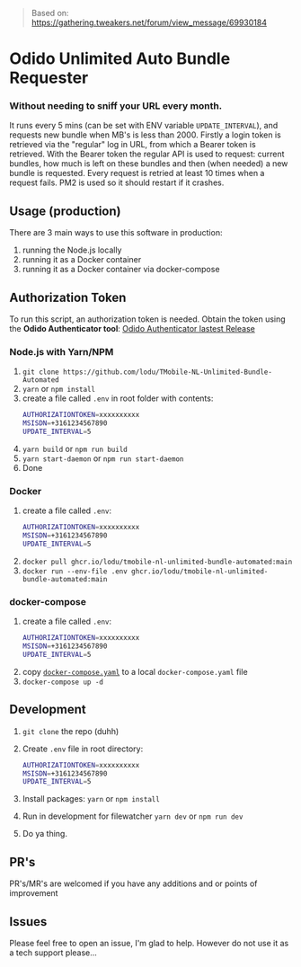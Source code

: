 > Based on: https://gathering.tweakers.net/forum/view_message/69930184

# Odido Unlimited Auto Bundle Requester

### Without needing to sniff your URL every month.
It runs every 5 mins (can be set with ENV variable `UPDATE_INTERVAL`), and requests new bundle when MB's is less than 2000.
Firstly a login token is retrieved via the "regular" log in URL, from which a Bearer token is retrieved.
With the Bearer token the regular API is used to request: current bundles, how much is left on these bundles and then (when needed) a new bundle is requested.
Every request is retried at least 10 times when a request fails.
PM2 is used so it should restart if it crashes.

## Usage (production)
There are 3 main ways to use this software in production:
1. running the Node.js locally
2. running it as a Docker container
3. running it as a Docker container via docker-compose

## Authorization Token
To run this script, an authorization token is needed.
Obtain the token using the **Odido Authenticator tool**:
[Odido Authenticator lastest Release](https://github.com/GuusBackup/Odido.Authenticator/releases/latest)

### Node.js with Yarn/NPM
1. `git clone https://github.com/lodu/TMobile-NL-Unlimited-Bundle-Automated`
2. `yarn` or `npm install`
3.  create a file called `.env` in root folder with contents:
      ```bash
      AUTHORIZATIONTOKEN=xxxxxxxxxx
      MSISDN=+3161234567890
      UPDATE_INTERVAL=5
      ```
2.  `yarn build` or `npm run build`
3.  `yarn start-daemon` or `npm run start-daemon`
4. Done


### Docker
1.  create a file called `.env`:
      ```bash
      AUTHORIZATIONTOKEN=xxxxxxxxxx
      MSISDN=+3161234567890
      UPDATE_INTERVAL=5
      ```
2. `docker pull ghcr.io/lodu/tmobile-nl-unlimited-bundle-automated:main`
3. `docker run --env-file .env ghcr.io/lodu/tmobile-nl-unlimited-bundle-automated:main`

### docker-compose
1.  create a file called `.env`:
      ```bash
      AUTHORIZATIONTOKEN=xxxxxxxxxx
      MSISDN=+3161234567890
      UPDATE_INTERVAL=5
      ```
2. copy [`docker-compose.yaml`](./docker-compose.yaml) to a local `docker-compose.yaml` file
3. `docker-compose up -d`

## Development
1. `git clone` the repo (duhh)
2. Create `.env` file in root directory:
   ```bash
   AUTHORIZATIONTOKEN=xxxxxxxxxx
   MSISDN=+3161234567890
   UPDATE_INTERVAL=5
   ```
3. Install packages: `yarn` or `npm install`

4. Run  in development for filewatcher `yarn dev` or `npm run dev`

5. Do ya thing.

## PR's

PR's/MR's are welcomed if you have any additions and or points of improvement

## Issues
Please feel free to open an issue, I'm glad to help.
However do not use it as a tech support please...
